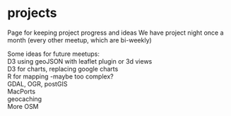 # projects
Page for keeping project progress and ideas
We have project night once a month (every other meetup, which are bi-weekly)

Some ideas for future meetups:  
D3 using geoJSON with leaflet plugin or 3d views  
D3 for charts, replacing google charts  
R for mapping -maybe too complex?  
GDAL, OGR, postGIS  
MacPorts  
geocaching  
More OSM  
